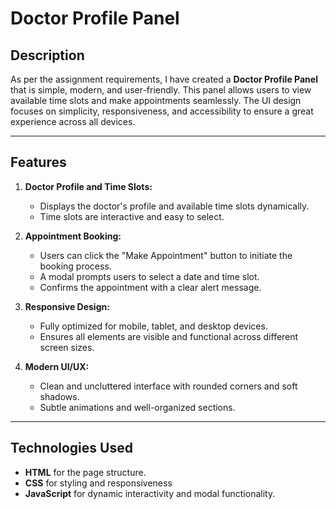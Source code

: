 # Doctor Profile Panel

## Description
As per the assignment requirements, I have created a **Doctor Profile Panel** that is simple, modern, and user-friendly. This panel allows users to view available time slots and make appointments seamlessly. The UI design focuses on simplicity, responsiveness, and accessibility to ensure a great experience across all devices.

---

## Features
1. **Doctor Profile and Time Slots:**
   - Displays the doctor's profile and available time slots dynamically.
   - Time slots are interactive and easy to select.

2. **Appointment Booking:**
   - Users can click the "Make Appointment" button to initiate the booking process.
   - A modal prompts users to select a date and time slot.
   - Confirms the appointment with a clear alert message.

3. **Responsive Design:**
   - Fully optimized for mobile, tablet, and desktop devices.
   - Ensures all elements are visible and functional across different screen sizes.

4. **Modern UI/UX:**
   - Clean and uncluttered interface with rounded corners and soft shadows.
   - Subtle animations and well-organized sections.

---

## Technologies Used
- **HTML** for the page structure.
- **CSS** for styling and responsiveness
- **JavaScript** for dynamic interactivity and modal functionality.


